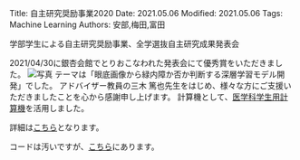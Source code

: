 Title: 自主研究奨励事業2020
Date: 2021.05.06
Modified: 2021.05.06
Tags: Machine Learning
Authors: 安部,梅田,富田

学部学生による自主研究奨励事業、全学選抜自主研究成果発表会

2021/04/30に銀杏会館でとりおこなわれた発表会にて優秀賞をいただきました。
![写真]({attach}./images/jisyukenkyu_figs/8519.jog)
テーマは「眼底画像から緑内障か否か判断する深層学習モデル開発」でした。
アドバイザー教員の三木 篤也先生をはじめ、様々な方にご支援いただきましたことを心から感謝申し上げます。
計算機として、[医学科学生用計算機]({filename}/pages/student_server.md)を活用しました。

詳細は[こちら](https://ir.library.osaka-u.ac.jp/repo/ouka/all/search/200220010496/?lang=0&cate_schema=3000&mode=0&cflg=1&codeno=journal)となります。

コードは汚いですが、[こちら](https://github.com/abebe9849/glaucoma_cls/tree/main)にあります。
